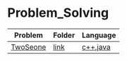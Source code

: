# Problem_Solving

|Problem| Folder |Language|
| ----- | -----  | -----  |
|[TwoSeone](https://open.kattis.com/problems/twostones)|[link](/TwoStone)|[c++](/TwoStone/towstones.cpp),[java](/TowStone/teostone.java)|
